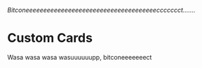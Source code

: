 *Bitconeeeeeeeeeeeeeeeeeeeeeeeeeeeeeeeeeeeeeccccccct.......*

# Custom Cards

Wasa wasa wasa wasuuuuuupp, bitconeeeeeeect
